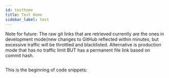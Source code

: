 ```yaml
---
id: testhome
title: Test Home
sidebar_label: test
---
```

<script>hljs.initHighlightingOnLoad();</script>

<script>
var start, snippet, end;
var valkyrieClass = fetch("https://rawgit.com/ihmcroboticsdocs/sampleproject/master/src/us/ihmc/testeuclid/ValkyrieDemo.java")
            .then(function(response) {return response.text()});
var robotClass = fetch("https://rawgit.com/ihmcroboticsdocs/simulation-construction-set/master/src/main/java/us/ihmc/simulationconstructionset/Robot.java")
            .then(function(response) {return response.text()});
var allData = {"valkyrieClass":{}, "robotClass":{}};
Promise.all([valkyrieClass,robotClass]).then(function(values) {
    allData["valkyrieClass"] = values[0];
    allData["robotClass"] = values[1];
})
.then(() => {
	//Getting code from full .java file
    document.getElementById("ValkyrieDemo").innerHTML = hljs.highlight('java', allData.valkyrieClass).value;
	//Getting snippets of code
	start = allData.robotClass.indexOf("public Robot");
    end = allData.robotClass.indexOf("\n\n", start);
    snippet = allData.robotClass.substring(start, end);
    document.getElementById("RobotConstructor").innerHTML = hljs.highlight('java', snippet).value;
}); 
</script>

Note for future: The raw git links that are retrieved currently are the ones in development mode(new changes to GitHub reflected within minutes, but excessive traffic will be throttled and blacklisted. Alternative is production mode that has no traffic limit BUT has a permanent file link based on commit hash.

<pre><code id="ValkyrieDemo"></code></pre>

This is the beginning of code snippets:

<pre><code id="RobotVariables"></code></pre>

<pre><code id="RobotConstructor"></code></pre>








